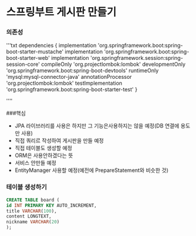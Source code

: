 # 스프링부트 게시판 만들기


### 의존성
'''txt
dependencies {
	implementation 'org.springframework.boot:spring-boot-starter-mustache'
	implementation 'org.springframework.boot:spring-boot-starter-web'
	implementation 'org.springframework.session:spring-session-core'
	compileOnly 'org.projectlombok:lombok'
	developmentOnly 'org.springframework.boot:spring-boot-devtools'
	runtimeOnly 'mysql:mysql-connector-java'
	annotationProcessor 'org.projectlombok:lombok'
	testImplementation 'org.springframework.boot:spring-boot-starter-test'
}

''''

###핵심
- JPA 라이브러리를 사용은 하지만 그 기능은사용하지는 않을 예정(DB 연결에 용도만 사용)
- 직접 쿼리르 작성하여 게시판을 만들 예정
- 직접 테이블도 생성할 예정
- ORM은 사용안하겠다는 뜻
- 서비스 안만들 예정
- EntityManager 사용할 예정(예전에 PrepareStatement와 비슷한 것)

### 테이블 생성하기
``` sql
CREATE TABLE board (
id INT PRIMARY KEY AUTO_INCREMENT,
title VARCHAR(100),
content LONGTEXT,
nickname VARCHAR(20)
);
```